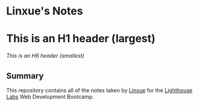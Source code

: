 # Linxue's Notes
# This is an H1 header (largest)
###### This is an H6 header (smallest)
## Summary

This repository contains all of the notes taken by [Linxue](https://github.com/angelren1220) for the [Lighthouse Labs](https://www.lighthouselabs.ca/) Web Development Bootcamp.